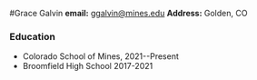 #Grace Galvin
**email:** ggalvin@mines.edu
**Address:** Golden, CO
### Education
- Colorado School of Mines, 2021--Present
- Broomfield High School 2017-2021
